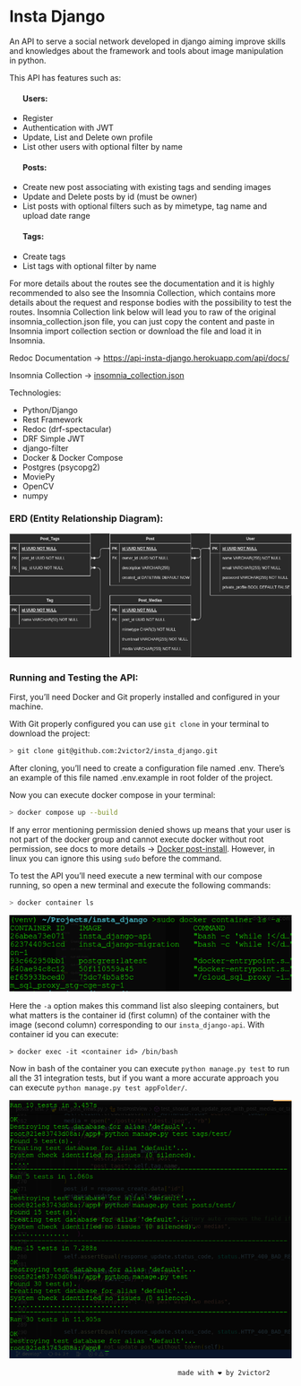 # Insta Django

An API to serve a social network developed in django aiming improve skills and knowledges about the framework and tools about image manipulation in python. 

This API has features such as: 
<ul>
<h4>Users:</h4>
  <li>Register</li>
  <li>Authentication with JWT</li>
  <li>Update, List and Delete own profile</li>
  <li>List other users with optional filter by name</li>
</ul>
<ul>
<h4>Posts:</h4>
  <li>Create new post associating with existing tags and sending images</li>
  <li>Update and Delete posts by id (must be owner)</li>
  <li>List posts with optional filters such as by mimetype, tag name and upload date range</li>
</ul>
<ul>
<h4>Tags:</h4>
  <li>Create tags</li>
  <li>List tags with optional filter by name</li>
</ul>

For more details about the routes see the documentation and it is highly recommended to also see the Insomnia Collection, which contains more details about the request and response bodies with the possibility to test the routes. Insomnia Collection link below will lead you to raw of the original insomnia_collection.json file, you can just copy the content and paste in Insomnia import collection section or download the file and load it in Insomnia.

Redoc Documentation -> https://api-insta-django.herokuapp.com/api/docs/

Insomnia Collection -> [insomnia_collection.json](./insomnia_collection.json)

Technologies:

- Python/Django
- Rest Framework
- Redoc (drf-spectacular)
- DRF Simple JWT
- django-filter
- Docker & Docker Compose
- Postgres (psycopg2)
- MoviePy
- OpenCV
- numpy

### ERD (Entity Relationship Diagram):

<img src="./insta_django.der.png" alt="Run tests cli example"/>

### Running and Testing the API:

First, you’ll need Docker and Git properly installed and configured in your machine.

With Git properly configured you can use `git clone` in your terminal to download the project:

```bash
> git clone git@github.com:2victor2/insta_django.git
```

After cloning, you’ll need to create a configuration file named .env. There’s an example of this file named .env.example in root folder of the project.

Now you can execute docker compose in your terminal:

```bash
> docker compose up --build
```

If any error mentioning permission denied shows up means that your user is not part of the docker group and cannot execute docker without root permission, see docs to more details -> [Docker post-install](https://docs.docker.com/engine/install/linux-postinstall/). However, in linux you can ignore this using `sudo` before the command.

To test the API you’ll need execute a new terminal with our compose running, so open a new terminal and execute the following commands:

```bash
> docker container ls
```

<img src="./list_container_example.png" alt="Run tests cli example"/>

Here the `-a` option makes this command list also sleeping containers, but what matters is the container id (first column) of the container with the image (second column) corresponding to our `insta_django-api`. With container id you can execute:

```
> docker exec -it <container id> /bin/bash
```

Now in bash of the container you can execute `python manage.py test` to run all the 31 integration tests, but if you want a more accurate approach you can execute `python manage.py test appFolder/`. 

<img src="./tests_example.png" alt="Run tests cli example"/>


                                              made with ❤️ by 2victor2
